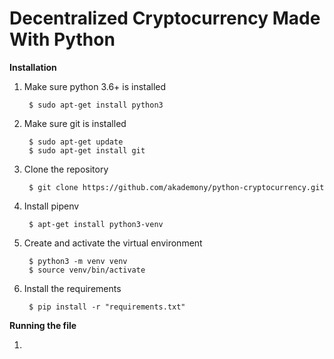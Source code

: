 # Decentralized Cryptocurrency Made With Python

**Installation**

1.  Make sure python 3.6+ is installed

		 $ sudo apt-get install python3

3.  Make sure git is installed

		 $ sudo apt-get update
		 $ sudo apt-get install git

4. Clone the repository

		$ git clone https://github.com/akademony/python-cryptocurrency.git

5. Install pipenv

		$ apt-get install python3-venv

6. Create and activate the virtual environment

		$ python3 -m venv venv 
		$ source venv/bin/activate
	
7.  Install the requirements

		 $ pip install -r "requirements.txt"

**Running the file**

1. 
